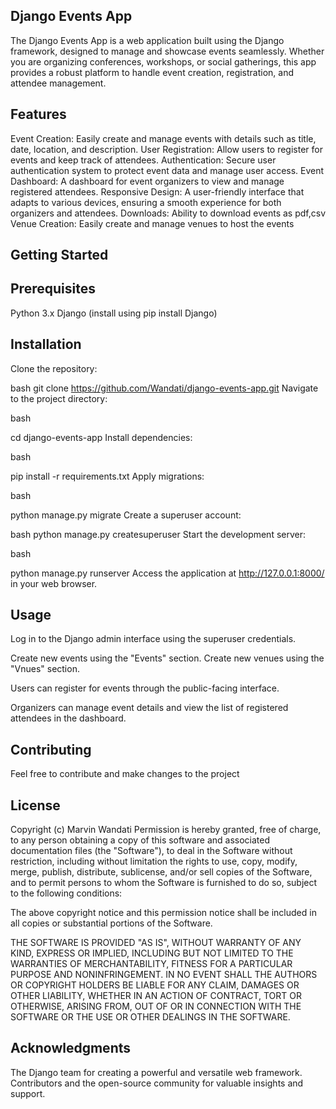 ## Django Events App

The Django Events App is a web application built using the Django framework, designed to manage and showcase events seamlessly. Whether you are organizing conferences, workshops, or social gatherings, this app provides a robust platform to handle event creation, registration, and attendee management.

## Features

Event Creation: Easily create and manage events with details such as title, date, location, and description.
User Registration: Allow users to register for events and keep track of attendees.
Authentication: Secure user authentication system to protect event data and manage user access.
Event Dashboard: A dashboard for event organizers to view and manage registered attendees.
Responsive Design: A user-friendly interface that adapts to various devices, ensuring a smooth experience for both organizers and attendees.
Downloads: Ability to download events as pdf,csv
Venue Creation: Easily create and manage venues to host the events

## Getting Started

## Prerequisites

Python 3.x
Django (install using pip install Django)

## Installation

Clone the repository:

bash
git clone https://github.com/Wandati/django-events-app.git
Navigate to the project directory:

bash

cd django-events-app
Install dependencies:

bash

pip install -r requirements.txt
Apply migrations:

bash

python manage.py migrate
Create a superuser account:

bash
python manage.py createsuperuser
Start the development server:

bash

python manage.py runserver
Access the application at http://127.0.0.1:8000/ in your web browser.

## Usage

Log in to the Django admin interface using the superuser credentials.

Create new events using the "Events" section.
Create new venues using the "Vnues" section.

Users can register for events through the public-facing interface.

Organizers can manage event details and view the list of registered attendees in the dashboard.

## Contributing

Feel free to contribute and make changes to the project

## License

Copyright (c) Marvin Wandati
Permission is hereby granted, free of charge, to any person obtaining
a copy of this software and associated documentation files (the
"Software"), to deal in the Software without restriction, including
without limitation the rights to use, copy, modify, merge, publish,
distribute, sublicense, and/or sell copies of the Software, and to
permit persons to whom the Software is furnished to do so, subject to
the following conditions:

The above copyright notice and this permission notice shall be
included in all copies or substantial portions of the Software.

THE SOFTWARE IS PROVIDED "AS IS", WITHOUT WARRANTY OF ANY KIND,
EXPRESS OR IMPLIED, INCLUDING BUT NOT LIMITED TO THE WARRANTIES OF
MERCHANTABILITY, FITNESS FOR A PARTICULAR PURPOSE AND
NONINFRINGEMENT. IN NO EVENT SHALL THE AUTHORS OR COPYRIGHT HOLDERS BE
LIABLE FOR ANY CLAIM, DAMAGES OR OTHER LIABILITY, WHETHER IN AN ACTION
OF CONTRACT, TORT OR OTHERWISE, ARISING FROM, OUT OF OR IN CONNECTION
WITH THE SOFTWARE OR THE USE OR OTHER DEALINGS IN THE SOFTWARE.

## Acknowledgments

The Django team for creating a powerful and versatile web framework.
Contributors and the open-source community for valuable insights and support.

